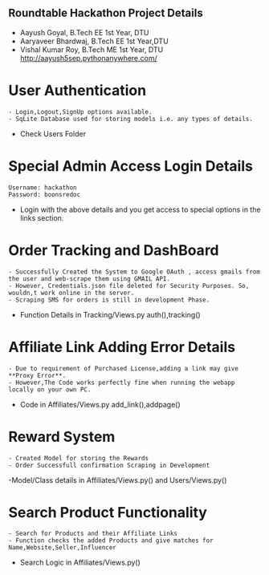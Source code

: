 ## Roundtable Hackathon Project Details
   - Aayush Goyal, B.Tech EE 1st Year, DTU
   - Aaryaveer Bhardwaj, B.Tech EE 1st Year,DTU
   - Vishal Kumar Roy, B.Tech ME 1st Year, DTU
   http://aayush5sep.pythonanywhere.com/
# User Authentication
    - Login,Logout,SignUp options available.
    - SqLite Database used for storing models i.e. any types of details.
   - Check Users Folder

# Special Admin Access Login Details
    Username: hackathon
    Password: boonsredoc
   - Login with the above details and you get access to special options in the links section.
  
# Order Tracking and DashBoard
    - Successfully Created the System to Google OAuth , access gmails from the user and web-scrape them using GMAIL API.
    - However, Credentials.json file deleted for Security Purposes. So, wouldn,t work online in the server.
    - Scraping SMS for orders is still in development Phase.
   - Function Details in Tracking/Views.py auth(),tracking()
  
# Affiliate Link Adding Error Details
    - Due to requirement of Purchased License,adding a link may give **Proxy Error**. 
    - However,The Code works perfectly fine when running the webapp locally on your own PC.
   - Code in Affiliates/Views.py add_link(),addpage()
  
# Reward System
    - Created Model for storing the Rewards
    - Order Successfull confirmation Scraping in Development
   -Model/Class details in Affiliates/Views.py() and Users/Views.py()
   
# Search Product Functionality
    - Search for Products and their Affiliate Links
    - Function checks the added Products and give matches for Name,Website,Seller,Influencer
   - Search Logic in Affiliates/Views.py()
